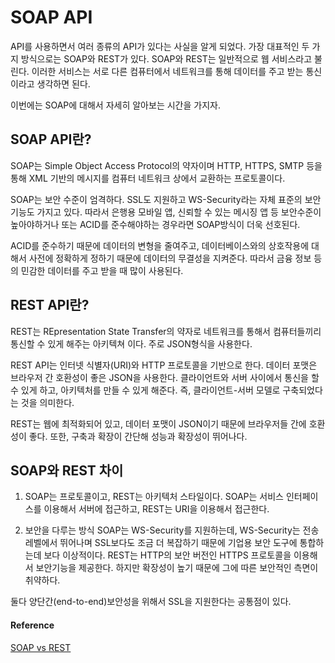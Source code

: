 # SOAP API
API를 사용하면서 여러 종류의 API가 있다는 사실을 알게 되었다. 가장 대표적인 두 가지 방식으로는 SOAP와 REST가 있다.
SOAP와 REST는 일반적으로 웹 서비스라고 불린다. 이러한 서비스는 서로 다른 컴퓨터에서 네트워크를 통해 데이터를 주고 받는 통신이라고 생각하면 된다. 

이번에는 SOAP에 대해서 자세히 알아보는 시간을 가지자.

## SOAP API란?
SOAP는 Simple Object Access Protocol의 약자이며 HTTP, HTTPS, SMTP 등을 통해 XML 기반의 메시지를 컴퓨터 네트워크 상에서 교환하는 프로토콜이다.

SOAP는 보안 수준이 엄격하다. SSL도 지원하고 WS-Security라는 자체 표준의 보안 기능도 가지고 있다. 따라서 은행용 모바일 앱, 신뢰할 수 있는 메시징 앱 등 보안수준이 높아야하거나 또는 ACID를 준수해야하는 경우라면 SOAP방식이 더욱 선호된다.

ACID를 준수하기 때문에 데이터의 변형을 줄여주고, 데이터베이스와의 상호작용에 대해서 사전에 정확하게 정하기 때문에 데이터의 무결성을 지켜준다. 따라서 금융 정보 등의 민감한 데이터를 주고 받을 때 많이 사용된다. 

## REST API란?
REST는 REpresentation State Transfer의 약자로 네트워크를 통해서 컴퓨터들끼리 통신할 수 있게 해주는 아키텍쳐 이다. 주로 JSON형식을 사용한다. 

REST API는 인터넷 식별자(URI)와 HTTP 프로토콜을 기반으로 한다. 데이터 포맷은 브라우저 간 호환성이 좋은 JSON을 사용한다. 
클라이언트와 서버 사이에서 통신을 할 수 있게 하고, 아키텍처를 만들 수 있게 해준다. 즉, 클라이언트-서버 모델로 구축되었다는 것을 의미한다. 

REST는 웹에 최적화되어 있고, 데이터 포맷이 JSON이기 때문에 브라우저들 간에 호환성이 좋다. 또한, 구축과 확장이 간단해 성능과 확장성이 뛰어나다. 

## SOAP와 REST 차이

1. SOAP는 프로토콜이고, REST는 아키텍처 스타일이다. SOAP는 서비스 인터페이스를 이용해서 서버에 접근하고, REST는 URI을 이용해서 접근한다. 

2. 보안을 다루는 방식
SOAP는 WS-Security를 지원하는데, WS-Security는 전송레벨에서 뛰어나며 SSL보다도 조금 더 복잡하기 때문에 기업용 보안 도구에 통합하는데 보다 이상적이다. 
REST는 HTTP의 보안 버전인 HTTPS 프로토콜을 이용해서 보안기능을 제공한다. 하지만 확장성이 높기 때문에 그에 따른 보안적인 측면이 취약하다. 

둘다 양단간(end-to-end)보안성을 위해서 SSL을 지원한다는 공통점이 있다. 


#### Reference
[SOAP vs REST](http://blog.wishket.com/soap-api-vs-rest-api-두-방식의-가장-큰-차이점은/)
